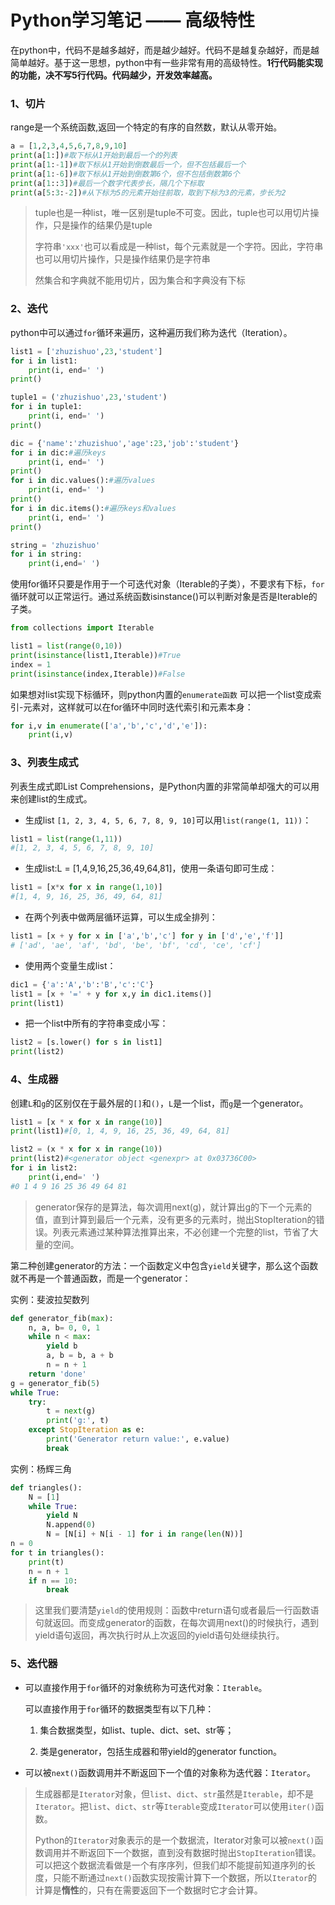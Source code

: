 # Python学习笔记 —— 高级特性

在python中，代码不是越多越好，而是越少越好。代码不是越复杂越好，而是越简单越好。基于这一思想，python中有一些非常有用的高级特性。**1行代码能实现的功能，决不写5行代码。代码越少，开发效率越高。** 

### 1、切片

range是一个系统函数,返回一个特定的有序的自然数，默认从零开始。

```python
a = [1,2,3,4,5,6,7,8,9,10]
print(a[1:])#取下标从1开始到最后一个的列表
print(a[1:-1])#取下标从1开始到倒数最后一个，但不包括最后一个
print(a[1:-6])#取下标从1开始到倒数第6个，但不包括倒数第6个
print(a[1::3])#最后一个数字代表步长，隔几个下标取
print(a[5:3:-2])#从下标为5的元素开始往前取，取到下标为3的元素，步长为2
```
> tuple也是一种list，唯一区别是tuple不可变。因此，tuple也可以用切片操作，只是操作的结果仍是tuple
>
> 字符串`'xxx'`也可以看成是一种list，每个元素就是一个字符。因此，字符串也可以用切片操作，只是操作结果仍是字符串
>
> 然集合和字典就不能用切片，因为集合和字典没有下标

### 2、迭代

python中可以通过`for`循环来遍历，这种遍历我们称为迭代（Iteration）。

```python
list1 = ['zhuzishuo',23,'student']
for i in list1:
    print(i, end=' ')
print()

tuple1 = ('zhuzishuo',23,'student')
for i in tuple1:
    print(i, end=' ')
print()

dic = {'name':'zhuzishuo','age':23,'job':'student'}
for i in dic:#遍历keys
    print(i, end=' ')
print()
for i in dic.values():#遍历values
    print(i, end=' ')
print()
for i in dic.items():#遍历keys和values
    print(i, end=' ')
print()

string = 'zhuzishuo'
for i in string:
    print(i,end=' ')
```

使用for循环只要是作用于一个可迭代对象（Iterable的子类），不要求有下标，`for`循环就可以正常运行。通过系统函数isinstance()可以判断对象是否是Iterable的子类。

```python
from collections import Iterable

list1 = list(range(0,10))
print(isinstance(list1,Iterable))#True
index = 1
print(isinstance(index,Iterable))#False
```

如果想对list实现下标循环，则python内置的`enumerate函数` 可以把一个list变成索引-元素对，这样就可以在for循环中同时迭代索引和元素本身：

```python
for i,v in enumerate(['a','b','c','d','e']):
    print(i,v)
```

### 3、列表生成式

列表生成式即List Comprehensions，是Python内置的非常简单却强大的可以用来创建list的生成式。

- 生成list `[1, 2, 3, 4, 5, 6, 7, 8, 9, 10]`可以用`list(range(1, 11))`：

```python
list1 = list(range(1,11))
#[1, 2, 3, 4, 5, 6, 7, 8, 9, 10]
```

- 生成list:L = [1,4,9,16,25,36,49,64,81]，使用一条语句即可生成：

```python
list1 = [x*x for x in range(1,10)]
#[1, 4, 9, 16, 25, 36, 49, 64, 81]
```

- 在两个列表中做两层循环运算，可以生成全排列：

```python
list1 = [x + y for x in ['a','b','c'] for y in ['d','e','f']]
# ['ad', 'ae', 'af', 'bd', 'be', 'bf', 'cd', 'ce', 'cf']
```
- 使用两个变量生成list：

```python
dic1 = {'a':'A','b':'B','c':'C'}
list1 = [x + '=' + y for x,y in dic1.items()]
print(list1)
```

- 把一个list中所有的字符串变成小写：

```python
list2 = [s.lower() for s in list1]
print(list2)
```

### 4、生成器

创建`L`和`g`的区别仅在于最外层的`[]`和`()`，`L`是一个list，而`g`是一个generator。

```python
list1 = [x * x for x in range(10)]
print(list1)#[0, 1, 4, 9, 16, 25, 36, 49, 64, 81]

list2 = (x * x for x in range(10))
print(list2)#<generator object <genexpr> at 0x03736C00>
for i in list2:
    print(i,end=' ')
#0 1 4 9 16 25 36 49 64 81 
```

> generator保存的是算法，每次调用next(g)，就计算出g的下一个元素的值，直到计算到最后一个元素，没有更多的元素时，抛出StopIteration的错误。列表元素通过某种算法推算出来，不必创建一个完整的list，节省了大量的空间。

第二种创建generator的方法：一个函数定义中包含`yield`关键字，那么这个函数就不再是一个普通函数，而是一个generator：

实例：斐波拉契数列

```python
def generator_fib(max):
    n, a, b= 0, 0, 1
    while n < max:
        yield b
        a, b = b, a + b
        n = n + 1
    return 'done'
g = generator_fib(5)
while True:
    try:
        t = next(g)
        print('g:', t)
    except StopIteration as e:
        print('Generator return value:', e.value)
        break
```

实例：杨辉三角

```python
def triangles():
    N = [1]
    while True:
        yield N
        N.append(0)
        N = [N[i] + N[i - 1] for i in range(len(N))]
n = 0
for t in triangles():
    print(t)
    n = n + 1
    if n == 10:
        break
```
> 这里我们要清楚`yield`的使用规则：函数中return语句或者最后一行函数语句就返回。而变成generator的函数，在每次调用next()的时候执行，遇到yield语句返回，再次执行时从上次返回的yield语句处继续执行。

### 5、迭代器

- 可以直接作用于`for`循环的对象统称为可迭代对象：`Iterable`。

  可以直接作用于`for`循环的数据类型有以下几种：

  1. 集合数据类型，如list、tuple、dict、set、str等；

  2. 类是generator，包括生成器和带yield的generator function。

- 可以被`next()`函数调用并不断返回下一个值的对象称为迭代器：`Iterator`。

> 生成器都是`Iterator`对象，但`list`、`dict`、`str`虽然是`Iterable`，却不是`Iterator`。把`list`、`dict`、`str`等`Iterable`变成`Iterator`可以使用`iter()`函数。
>
> Python的`Iterator`对象表示的是一个数据流，Iterator对象可以被`next()`函数调用并不断返回下一个数据，直到没有数据时抛出`StopIteration`错误。可以把这个数据流看做是一个有序序列，但我们却不能提前知道序列的长度，只能不断通过`next()`函数实现按需计算下一个数据，所以`Iterator`的计算是**惰性**的，只有在需要返回下一个数据时它才会计算。